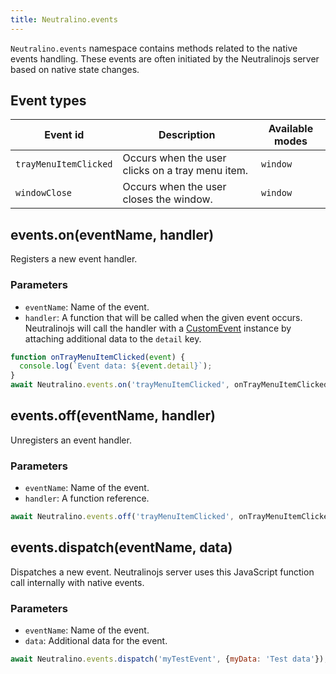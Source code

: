 ```yaml
---
title: Neutralino.events
---
```


`Neutralino.events` namespace contains methods related to the native events handling. These events are often initiated by the
Neutralinojs server based on native state changes.

## Event types

| Event id                    | Description                                             | Available modes
| --------------------------- | ------------------------------------------------------- | --------
| `trayMenuItemClicked`       | Occurs when the user clicks on a tray menu item.        | `window`
| `windowClose`               | Occurs when the user closes the window.                 | `window`

## events.on(eventName, handler)
Registers a new event handler. 


### Parameters

- `eventName`: Name of the event.
- `handler`: A function that will be called when the given event occurs. Neutralinojs will call the handler with a 
  [CustomEvent](https://developer.mozilla.org/en-US/docs/Web/API/CustomEvent) instance by attaching additional data to the `detail` key.

```js
function onTrayMenuItemClicked(event) {
  console.log(`Event data: ${event.detail}`);
}
await Neutralino.events.on('trayMenuItemClicked', onTrayMenuItemClicked);
```

## events.off(eventName, handler)
Unregisters an event handler. 


### Parameters

- `eventName`: Name of the event.
- `handler`: A function reference.

```js
await Neutralino.events.off('trayMenuItemClicked', onTrayMenuItemClicked);
```

## events.dispatch(eventName, data)
Dispatches a new event. Neutralinojs server uses this JavaScript function call internally with native events. 


### Parameters

- `eventName`: Name of the event.
- `data`: Additional data for the event.

```js
await Neutralino.events.dispatch('myTestEvent', {myData: 'Test data'});
```
